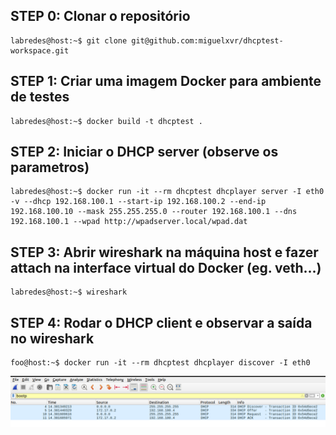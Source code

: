 ## STEP 0: Clonar o repositório

```console
labredes@host:~$ git clone git@github.com:miguelxvr/dhcptest-workspace.git
```

## STEP 1: Criar uma imagem Docker para ambiente de testes

```console
labredes@host:~$ docker build -t dhcptest . 
```

## STEP 2: Iniciar o DHCP server (observe os parametros)

```console
labredes@host:~$ docker run -it --rm dhcptest dhcplayer server -I eth0 -v --dhcp 192.168.100.1 --start-ip 192.168.100.2 --end-ip 192.168.100.10 --mask 255.255.255.0 --router 192.168.100.1 --dns 192.168.100.1 --wpad http://wpadserver.local/wpad.dat 
```

## STEP 3: Abrir wireshark na máquina host e fazer attach na interface virtual do Docker (eg. veth...)

```console
labredes@host:~$ wireshark
```

## STEP 4: Rodar o DHCP client e observar a saída no wireshark

```console
foo@host:~$ docker run -it --rm dhcptest dhcplayer discover -I eth0
```

![alt text](https://github.com/miguelxvr/dhcptest-workspace/blob/master/wireshark-output.png?raw=true)
